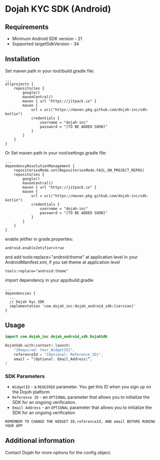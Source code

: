 # Dojah KYC SDK (Android)

## Requirements
* Minimum Android SDK version - 21
* Supported targetSdkVersion - 34

## Installation

Set maven path in your root/build.gradle file:
```
...
allprojects {
    repositories {
        google()
        mavenCentral()
        maven { url "https://jitpack.io" }
        maven {
            url = uri("https://maven.pkg.github.com/dojah-inc/sdk-kotlin")
            credentials {
                username = "dojah-inc"
                password = "[TO BE ADDED SOON]"
            }
        }
    }
}
```
Or Set maven path in your root/settings.gradle file:
```
...
dependencyResolutionManagement {
    repositoriesMode.set(RepositoriesMode.FAIL_ON_PROJECT_REPOS)
    repositories {
        google()
        mavenCentral()
        maven { url "https://jitpack.io" }
        maven {
            url = uri("https://maven.pkg.github.com/dojah-inc/sdk-kotlin")
            credentials {
                username = "dojah-inc"
                password = "[TO BE ADDED SOON]"
            }
        }
    }
}
```
enable jetifier in grade.properties:
```
android.enableJetifier=true
```

and add tools:replace="android:theme" at application level in your AndroidManifest.xml, if you set theme at application level
```
tools:replace="android:theme"
```

import dependency in your app/build.gradle

```
...
dependencies {
  ...
  // Dojah Kyc SDK
  implementation 'com.dojah_inc:dojah_android_sdk:[version]'
}
```


## Usage

```kotlin
import com.dojah_inc.dojah_android_sdk.DojahSdk
 
DojahSdk.with(context).launch(
    "{Required: Your_WidgetID}",
    referenceId = "{Optional: Reference_ID}",
    email = “{Optional: Email_Address}”,
)

```

### SDK Parameters
- `WidgetID` - a `REQUIRED` parameter. You get this ID when you sign up on the Dojoh platform
- `Reference ID` - an `OPTIONAL` parameter that allows you to initialize the SDK for an ongoing verification.
- `Email Address` - an `OPTIONAL` parameter that allows you to initialize the SDK for an ongoing verification


`REMEMBER TO CHANGE THE WIDGET ID,referenceId, AND email BEFORE RUNING YOUR APP`


## Additional information

Contact Dojah for more options for the config object.
